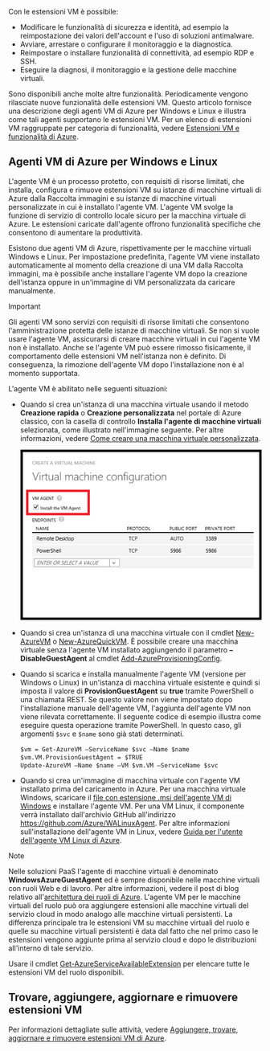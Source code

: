 



Con le estensioni VM è possibile:

* Modificare le funzionalità di sicurezza e identità, ad esempio la reimpostazione dei valori dell'account e l'uso di soluzioni antimalware.
* Avviare, arrestare o configurare il monitoraggio e la diagnostica.
* Reimpostare o installare funzionalità di connettività, ad esempio RDP e SSH.
* Eseguire la diagnosi, il monitoraggio e la gestione delle macchine virtuali.

Sono disponibili anche molte altre funzionalità. Periodicamente vengono rilasciate nuove funzionalità delle estensioni VM. Questo articolo fornisce una descrizione degli agenti VM di Azure per Windows e Linux e illustra come tali agenti supportano le estensioni VM. Per un elenco di estensioni VM raggruppate per categoria di funzionalità, vedere [Estensioni VM e funzionalità di Azure](../articles/virtual-machines/virtual-machines-windows-extensions-features.md).

## Agenti VM di Azure per Windows e Linux
L'agente VM è un processo protetto, con requisiti di risorse limitati, che installa, configura e rimuove estensioni VM su istanze di macchine virtuali di Azure dalla Raccolta immagini e su istanze di macchine virtuali personalizzate in cui è installato l'agente VM. L'agente VM svolge la funzione di servizio di controllo locale sicuro per la macchina virtuale di Azure. Le estensioni caricate dall'agente offrono funzionalità specifiche che consentono di aumentare la produttività.

Esistono due agenti VM di Azure, rispettivamente per le macchine virtuali Windows e Linux. Per impostazione predefinita, l'agente VM viene installato automaticamente al momento della creazione di una VM dalla Raccolta immagini, ma è possibile anche installare l'agente VM dopo la creazione dell'istanza oppure in un'immagine di VM personalizzata da caricare manualmente.

> [!IMPORTANT]
> Gli agenti VM sono servizi con requisiti di risorse limitati che consentono l'amministrazione protetta delle istanze di macchine virtuali. Se non si vuole usare l'agente VM, assicurarsi di creare macchine virtuali in cui l'agente VM non è installato. Anche se l'agente VM può essere rimosso fisicamente, il comportamento delle estensioni VM nell'istanza non è definito. Di conseguenza, la rimozione dell'agente VM dopo l'installazione non è al momento supportata.
> 
> 

L'agente VM è abilitato nelle seguenti situazioni:

* Quando si crea un'istanza di una macchina virtuale usando il metodo **Creazione rapida** o **Creazione personalizzata** nel portale di Azure classico, con la casella di controllo **Installa l'agente di macchine virtuali** selezionata, come illustrato nell'immagine seguente. Per altre informazioni, vedere [Come creare una macchina virtuale personalizzata](../articles/virtual-machines/virtual-machines-windows-classic-createportal.md).
  
  ![Casella di controllo dell'agente VM](./media/virtual-machines-common-classic-agents-and-extensions/IC719409.png)
* Quando si crea un'istanza di una macchina virtuale con il cmdlet [New-AzureVM](https://msdn.microsoft.com/library/azure/dn495254.aspx) o [New-AzureQuickVM](https://msdn.microsoft.com/library/azure/dn495183.aspx). È possibile creare una macchina virtuale senza l'agente VM installato aggiungendo il parametro **–DisableGuestAgent** al cmdlet [Add-AzureProvisioningConfig](https://msdn.microsoft.com/library/azure/dn495299.aspx).
* Quando si scarica e installa manualmente l'agente VM (versione per Windows o Linux) in un'istanza di macchina virtuale esistente e quindi si imposta il valore di **ProvisionGuestAgent** su **true** tramite PowerShell o una chiamata REST. Se questo valore non viene impostato dopo l'installazione manuale dell'agente VM, l'aggiunta dell'agente VM non viene rilevata correttamente. Il seguente codice di esempio illustra come eseguire questa operazione tramite PowerShell. In questo caso, gli argomenti `$svc` e `$name` sono già stati determinati.
  
      $vm = Get-AzureVM –ServiceName $svc –Name $name
      $vm.VM.ProvisionGuestAgent = $TRUE
      Update-AzureVM –Name $name –VM $vm.VM –ServiceName $svc
* Quando si crea un'immagine di macchina virtuale con l'agente VM installato prima del caricamento in Azure. Per una macchina virtuale Windows, scaricare il [file con estensione .msi dell'agente VM di Windows](http://go.microsoft.com/fwlink/?LinkID=394789) e installare l'agente VM. Per una VM Linux, il componente verrà installato dall'archivio GitHub all'indirizzo <https://github.com/Azure/WALinuxAgent>. Per altre informazioni sull'installazione dell'agente VM in Linux, vedere [Guida per l'utente dell'agente VM Linux di Azure](../articles/virtual-machines/virtual-machines-linux-agent-user-guide.md).

> [!NOTE]
> Nelle soluzioni PaaS l'agente di macchine virtuali è denominato **WindowsAzureGuestAgent** ed è sempre disponibile nelle macchine virtuali con ruoli Web e di lavoro. Per altre informazioni, vedere il post di blog relativo all'[architettura dei ruoli di Azure](http://blogs.msdn.com/b/kwill/archive/2011/05/05/windows-azure-role-architecture.aspx). L'agente VM per le macchine virtuali del ruolo può ora aggiungere estensioni alle macchine virtuali del servizio cloud in modo analogo alle macchine virtuali persistenti. La differenza principale tra le estensioni VM su macchine virtuali del ruolo e quelle su macchine virtuali persistenti è data dal fatto che nel primo caso le estensioni vengono aggiunte prima al servizio cloud e dopo le distribuzioni all'interno di tale servizio.
> 
> Usare il cmdlet [Get-AzureServiceAvailableExtension](https://msdn.microsoft.com/library/azure/dn722498.aspx) per elencare tutte le estensioni VM del ruolo disponibili.
> 
> 

## Trovare, aggiungere, aggiornare e rimuovere estensioni VM
Per informazioni dettagliate sulle attività, vedere [Aggiungere, trovare, aggiornare e rimuovere estensioni VM di Azure](../articles/virtual-machines/virtual-machines-windows-classic-manage-extensions.md).

<!---HONumber=AcomDC_0427_2016-->